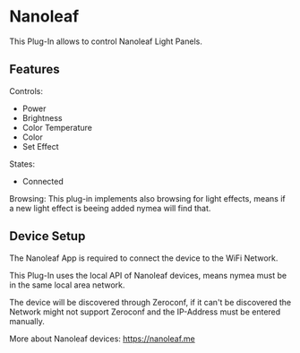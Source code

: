 # Nanoleaf

This Plug-In allows to control Nanoleaf Light Panels.

## Features

Controls:
 * Power
 * Brightness
 * Color Temperature
 * Color
 * Set Effect

States:
 * Connected

Browsing:
This plug-in implements also browsing for light effects, means if a new light effect is beeing added
nymea will find that.

## Device Setup

The Nanoleaf App is required to connect the device to the WiFi Network. 

This Plug-In uses the local API of Nanoleaf devices, means 
nymea must be in the same local area network.

The device will be discovered through Zeroconf, if it
can't be discovered the Network might not support Zeroconf
and the IP-Address must be entered manually.

More about Nanoleaf devices:
https://nanoleaf.me

